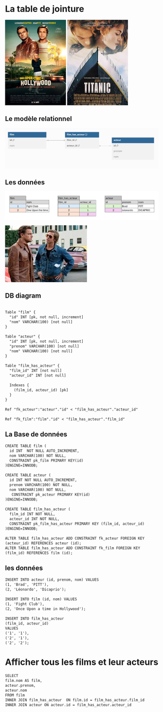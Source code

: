 # La table de jointure
![film](../img/13/once.webp)
![db](../img/13/titanic.webp)
## Le modèle relationnel
![db](../img/13/db.webp)

## Les données
![db2](../img/13/data.png)
  
![film](../img/13/once2.jpg)
## DB diagram
```

Table "film" {
  "id" INT [pk, not null, increment]
  "nom" VARCHAR(100) [not null]
}

Table "acteur" {
  "id" INT [pk, not null, increment]
  "prenom" VARCHAR(100) [not null]
  "nom" VARCHAR(100) [not null]
}

Table "film_has_acteur" {
  "film_id" INT [not null]
  "acteur_id" INT [not null]

  Indexes {
    (film_id, acteur_id) [pk]
  }
}

Ref "fk_acteur":"acteur"."id" < "film_has_acteur"."acteur_id"

Ref "fk_film":"film"."id" < "film_has_acteur"."film_id"

```

## La Base de données
```mysql
CREATE TABLE film (
  id INT  NOT NULL AUTO_INCREMENT,
  nom VARCHAR(100) NOT NULL,
  CONSTRAINT pk_film PRIMARY KEY(id)
)ENGINE=INNODB;

CREATE TABLE acteur (
  id INT NOT NULL AUTO_INCREMENT,
  prenom VARCHAR(100) NOT NULL,
  nom VARCHAR(100) NOT NULL,
   CONSTRAINT pk_acteur PRIMARY KEY(id)
)ENGINE=INNODB;

CREATE TABLE film_has_acteur (
  film_id INT NOT NULL,
  acteur_id INT NOT NULL,
  CONSTRAINT pk_film_has_acteur PRIMARY KEY (film_id, acteur_id)
)ENGINE=INNODB;

ALTER TABLE film_has_acteur ADD CONSTRAINT fk_acteur FOREIGN KEY (acteur_id) REFERENCES acteur (id);
ALTER TABLE film_has_acteur ADD CONSTRAINT fk_film FOREIGN KEY (film_id) REFERENCES film (id);
```
## les données
```mysql
INSERT INTO acteur (id, prenom, nom) VALUES
(1, 'Brad', 'PITT'),
(2, 'Léonardo', 'Dicaprio');

INSERT INTO film (id, nom) VALUES
(1, 'Fight Club'),
(2, 'Once Upon a time in Hollywood');

INSERT INTO film_has_acteur 
(film_id, acteur_id) 
VALUES 
('1', '1'), 
('2', '1'), 
('2', '2');
```

# Afficher tous les films et leur acteurs
```mysql
SELECT 
film.nom AS film,
acteur.prenom,
acteur.nom
FROM film
INNER JOIN film_has_acteur  ON film.id = film_has_acteur.film_id
INNER JOIN acteur ON acteur.id = film_has_acteur.acteur_id
```


